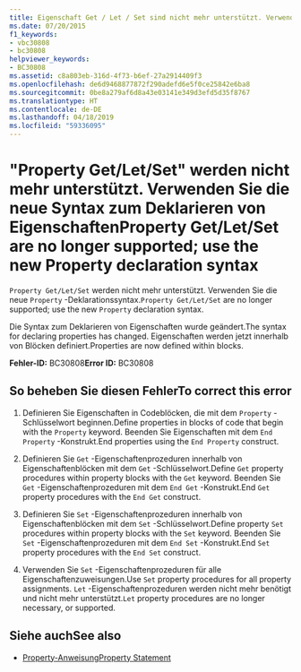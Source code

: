 ```yaml
---
title: Eigenschaft Get / Let / Set sind nicht mehr unterstützt. Verwenden Sie die neue syntax
ms.date: 07/20/2015
f1_keywords:
- vbc30808
- bc30808
helpviewer_keywords:
- BC30808
ms.assetid: c8a803eb-316d-4f73-b6ef-27a2914409f3
ms.openlocfilehash: de6d9468877872f290adefd6e5f0ce25842e6ba8
ms.sourcegitcommit: 0be8a279af6d8a43e03141e349d3efd5d35f8767
ms.translationtype: HT
ms.contentlocale: de-DE
ms.lasthandoff: 04/18/2019
ms.locfileid: "59336095"
---
```

# <a name="property-getletset-are-no-longer-supported-use-the-new-property-declaration-syntax"></a><span data-ttu-id="5fbcd-102">"Property Get/Let/Set" werden nicht mehr unterstützt. Verwenden Sie die neue Syntax zum Deklarieren von Eigenschaften</span><span class="sxs-lookup"><span data-stu-id="5fbcd-102">Property Get/Let/Set are no longer supported; use the new Property declaration syntax</span></span>
<span data-ttu-id="5fbcd-103">`Property Get/Let/Set` werden nicht mehr unterstützt. Verwenden Sie die neue `Property` -Deklarationssyntax.</span><span class="sxs-lookup"><span data-stu-id="5fbcd-103">`Property Get/Let/Set` are no longer supported; use the new `Property` declaration syntax.</span></span>  
  
 <span data-ttu-id="5fbcd-104">Die Syntax zum Deklarieren von Eigenschaften wurde geändert.</span><span class="sxs-lookup"><span data-stu-id="5fbcd-104">The syntax for declaring properties has changed.</span></span> <span data-ttu-id="5fbcd-105">Eigenschaften werden jetzt innerhalb von Blöcken definiert.</span><span class="sxs-lookup"><span data-stu-id="5fbcd-105">Properties are now defined within blocks.</span></span>  
  
 <span data-ttu-id="5fbcd-106">**Fehler-ID:** BC30808</span><span class="sxs-lookup"><span data-stu-id="5fbcd-106">**Error ID:** BC30808</span></span>  
  
## <a name="to-correct-this-error"></a><span data-ttu-id="5fbcd-107">So beheben Sie diesen Fehler</span><span class="sxs-lookup"><span data-stu-id="5fbcd-107">To correct this error</span></span>  
  
1. <span data-ttu-id="5fbcd-108">Definieren Sie Eigenschaften in Codeblöcken, die mit dem `Property` -Schlüsselwort beginnen.</span><span class="sxs-lookup"><span data-stu-id="5fbcd-108">Define properties in blocks of code that begin with the `Property` keyword.</span></span> <span data-ttu-id="5fbcd-109">Beenden Sie Eigenschaften mit dem `End Property` -Konstrukt.</span><span class="sxs-lookup"><span data-stu-id="5fbcd-109">End properties using the `End Property` construct.</span></span>  
  
2. <span data-ttu-id="5fbcd-110">Definieren Sie `Get` -Eigenschaftenprozeduren innerhalb von Eigenschaftenblöcken mit dem `Get` -Schlüsselwort.</span><span class="sxs-lookup"><span data-stu-id="5fbcd-110">Define `Get` property procedures within property blocks with the `Get` keyword.</span></span> <span data-ttu-id="5fbcd-111">Beenden Sie `Get` -Eigenschaftenprozeduren mit dem `End Get` -Konstrukt.</span><span class="sxs-lookup"><span data-stu-id="5fbcd-111">End `Get` property procedures with the `End Get` construct.</span></span>  
  
3. <span data-ttu-id="5fbcd-112">Definieren Sie `Set` -Eigenschaftenprozeduren innerhalb von Eigenschaftenblöcken mit dem `Set` -Schlüsselwort.</span><span class="sxs-lookup"><span data-stu-id="5fbcd-112">Define property `Set` procedures within property blocks with the `Set` keyword.</span></span> <span data-ttu-id="5fbcd-113">Beenden Sie `Set` -Eigenschaftenprozeduren mit dem `End Set` -Konstrukt.</span><span class="sxs-lookup"><span data-stu-id="5fbcd-113">End `Set` property procedures with the `End Set` construct.</span></span>  
  
4. <span data-ttu-id="5fbcd-114">Verwenden Sie `Set` -Eigenschaftenprozeduren für alle Eigenschaftenzuweisungen.</span><span class="sxs-lookup"><span data-stu-id="5fbcd-114">Use `Set` property procedures for all property assignments.</span></span> <span data-ttu-id="5fbcd-115">`Let` -Eigenschaftenprozeduren werden nicht mehr benötigt und nicht mehr unterstützt.</span><span class="sxs-lookup"><span data-stu-id="5fbcd-115">`Let` property procedures are no longer necessary, or supported.</span></span>  
  
## <a name="see-also"></a><span data-ttu-id="5fbcd-116">Siehe auch</span><span class="sxs-lookup"><span data-stu-id="5fbcd-116">See also</span></span>

- [<span data-ttu-id="5fbcd-117">Property-Anweisung</span><span class="sxs-lookup"><span data-stu-id="5fbcd-117">Property Statement</span></span>](../../visual-basic/language-reference/statements/property-statement.md)
